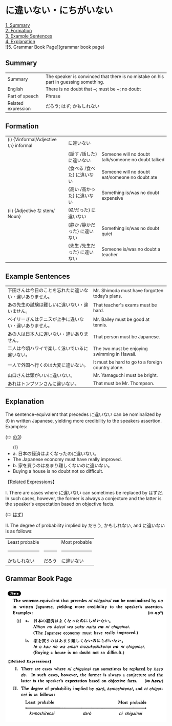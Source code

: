 # に違いない・にちがいない

[1. Summary](#summary)<br>
[2. Formation](#formation)<br>
[3. Example Sentences](#example-sentences)<br>
[4. Explanation](#explanation)<br>
![5. Grammar Book Page](grammar book page)<br>


## Summary

<table><tr>   <td>Summary</td>   <td>The speaker is convinced that there is no mistake on his part in guessing something.</td></tr><tr>   <td>English</td>   <td>There is no doubt that ~; must be ~; no doubt</td></tr><tr>   <td>Part of speech</td>   <td>Phrase</td></tr><tr>   <td>Related expression</td>   <td>だろう; はず; かもしれない</td></tr></table>

## Formation

<table class="table"> <tbody><tr class="tr head"> <td class="td"><span class="numbers">(i)</span> <span> <span class="bold">{Vinformal/Adjective い}    informal</span></span></td> <td class="td"><span class="concept">に違いない</span> </td> <td class="td"><span>&nbsp;</span></td> </tr> <tr class="tr"> <td class="td"><span>&nbsp;</span></td> <td class="td"><span>{話す /話した} <span class="concept">に違いない</span></span></td> <td class="td"><span>Someone    will no doubt talk/someone no doubt talked</span></td> </tr> <tr class="tr"> <td class="td"><span>&nbsp;</span></td> <td class="td"><span>{食べる /食べた} <span class="concept">に違いない</span></span></td> <td class="td"><span>Someone    will no doubt eat/someone no doubt ate</span></td> </tr> <tr class="tr"> <td class="td"><span>&nbsp;</span></td> <td class="td"><span>{高い /高かった} <span class="concept">に違いない</span></span></td> <td class="td"><span>Something    is/was no doubt expensive</span></td> </tr> <tr class="tr head"> <td class="td"><span class="numbers">(ii)</span> <span> <span class="bold">{Adjective な stem/   Noun}</span></span></td> <td class="td"><span>{</span><span class="concept">Ø</span><span>/<span class="concept">だった</span>} <span class="concept">に違いない</span></span></td> <td class="td"><span>&nbsp;</span></td> </tr> <tr class="tr"> <td class="td"><span>&nbsp;</span></td> <td class="td"><span>{静か /静か<span class="concept">だった</span>} <span class="concept">に違いない</span></span></td> <td class="td"><span>Something    is/was no doubt quiet</span></td> </tr> <tr class="tr"> <td class="td"><span>&nbsp;</span></td> <td class="td"><span>{先生 /先生<span class="concept">だった</span>} <span class="concept">に違いない</span></span></td> <td class="td"><span>Someone    is/was no doubt a teacher</span></td> </tr></tbody></table>

## Example Sentences

<table><tr>   <td>下田さんは今日のことを忘れたに違いない・違いありません。</td>   <td>Mr. Shimoda must have forgotten today’s plans.</td></tr><tr>   <td>あの先生の試験は難しいに違いない・違いません。</td>   <td>That teacher's exams must be hard.</td></tr><tr>   <td>ベイリーさんはテニスが上手に違いない・違いありません。</td>   <td>Mr. Bailey must be good at tennis.</td></tr><tr>   <td>あの人は日本人に違いない・違いありません。</td>   <td>That person must be Japanese.</td></tr><tr>   <td>二人は今頃ハワイで楽しく泳いでいるに違いない。</td>   <td>The two must be enjoying swimming in Hawaii.</td></tr><tr>   <td>一人で外国へ行くのは大変に違いない。</td>   <td>It must be hard to go to a foreign country alone.</td></tr><tr>   <td>山口さんは頭がいいに違いない。</td>   <td>Mr. Yamaguchi must be bright.</td></tr><tr>   <td>あれはトンプソンさんに違いない。</td>   <td>That must be Mr. Thompson.</td></tr></table>

## Explanation

<p>The sentence-equivalent that precedes <span class="cloze">に違いない</span> can be nominalized by の in written Japanese, yielding more credibility to the speakers assertion. Examples:</p>   <p>(⇨ <a href="#㊦ の (3)">の3</a>)</p>  <ul>(1) <li>a. 日本の経済はよくなったの<span class="cloze">に違いない</span>。</li> <li>The Japanese economy must have really improved.</li> <div class="divide"></div> <li>b. 家を買うのはあまり難しくないの<span class="cloze">に違いない</span>。</li> <li>Buying a house is no doubt not so difficult.</li> </ul>  <p>【Related Expressions】</p>  <p>I. There are cases where <span class="cloze">に違いない</span> can sometimes be replaced by はずだ. In such cases, however, the former is always a conjecture and the latter is the speaker's expectation based on objective facts. </p>  <p>(⇨ <a href="#㊦ はず">はず</a>)</p>  <p>II. The degree of probability implied by だろう, かもしれない, and <span class="cloze">に違いない</span> is as follows:</p>  <table class="table"> <tbody> <tr class="tr"> <td class="td">Least probable</td> <td class="td"></td> <td class="td">Most probable</td> </tr> <tr class="tr"> <td class="td"><hr></td> <td class="td"><hr></td> <td class="td"><hr></td> </tr> <tr class="tr"> <td class="td">かもしれない</td> <td class="td">だろう</td> <td class="td"><span class="cloze">に違いない</span></td> </tr> </tbody> </table>

## Grammar Book Page

![](../img/Basicに違いない.png)

